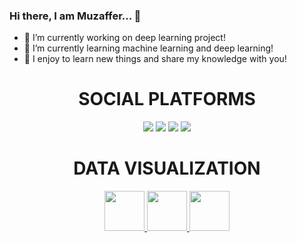 ### Hi there, I am Muzaffer... 👋
- 🔭 I’m currently working on deep learning project!
- 🌱 I’m currently learning machine learning and deep learning!
- 💬 I enjoy to learn new things and share my knowledge with you!
<div> <h1 align="center"> SOCIAL PLATFORMS </h1> 
<p align="center">
<a href="https://www.linkedin.com/in/muzaffer-misirci/"/><img src="https://img.shields.io/badge/linkedin-%230077B5.svg?&style=for-the-badge&logo=linkedin&logoColor=white" /></a>
<a href="mailto:misirci.muzaffer@gmail.com"><img src="https://img.shields.io/badge/gmail-f1f2f6.svg?&style=for-the-badge&logo=gmail&logoColor=red" /></a>
<a href="https://www.kaggle.com/muzaffermisirci"><img src="https://img.shields.io/badge/Kaggle-20BEFF?style=for-the-badge&logo=Kaggle&logoColor=white" /></a>
<a href="https://public.tableau.com/app/profile/muzaffer8570"><img src="https://img.shields.io/badge/Tableau-E97627?style=for-the-badge&logo=Tableau&logoColor=white" /></a>
</p></div>
<div align="center"> <h1 align="center"> DATA VISUALIZATION </h1> </div>
<p align="center">
<a href="#" target="_blank"> <img src="https://user-images.githubusercontent.com/77216571/170836163-6c30efea-f581-4c59-be1a-001dc2f6b226.png" height="64"/> </a> 
<a href="#" target="_blank"> <img src="https://user-images.githubusercontent.com/77216571/170836119-adaf498b-6fcc-445e-9b02-13f6b8c81083.png" height="64"/> </a>    
<a href="#" target="_blank"> <img src="https://user-images.githubusercontent.com/77216571/170836197-6a6b9484-c697-4184-b0b5-2f5abb92613d.png" height="64"/> </a>  
  
<!--
**MMisirci/MMisirci** is a ✨ _special_ ✨ repository because its `README.md` (this file) appears on your GitHub profile.

Here are some ideas to get you started:

- 🔭 I’m currently working on ...
- 🌱 I’m currently learning ...
- 👯 I’m looking to collaborate on ...
- 🤔 I’m looking for help with ...
- 💬 Ask me about ...
- 📫 How to reach me: ...
- 😄 Pronouns: ...
- ⚡ Fun fact: ...
-->


